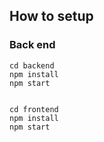 ## How to setup 

### Back end

```
cd backend
npm install
npm start


cd frontend
npm install
npm start

```

